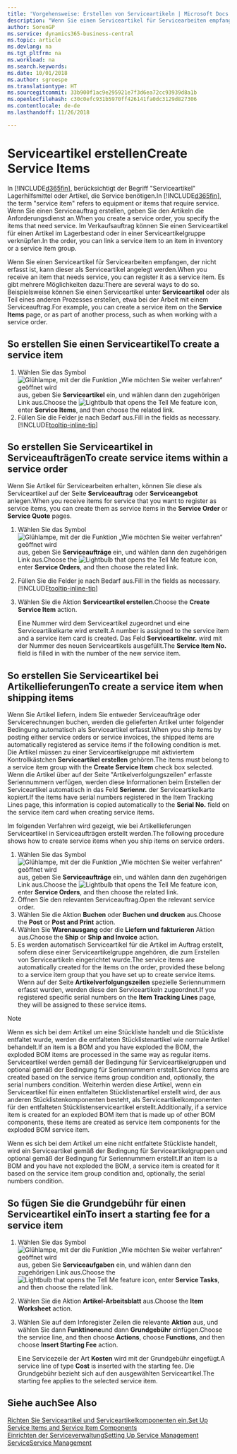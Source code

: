 ```yaml
---
title: 'Vorgehensweise: Erstellen von Serviceartikeln | Microsoft Docs'
description: "Wenn Sie einen Serviceartikel für Servicearbeiten empfangen, der nicht erfasst ist, kann dieser als Serviceartikel angelegt werden."
author: SorenGP
ms.service: dynamics365-business-central
ms.topic: article
ms.devlang: na
ms.tgt_pltfrm: na
ms.workload: na
ms.search.keywords: 
ms.date: 10/01/2018
ms.author: sgroespe
ms.translationtype: HT
ms.sourcegitcommit: 33b900f1ac9e295921e7f3d6ea72cc93939d8a1b
ms.openlocfilehash: c30c0efc931b5970ff426141fa0dc3129d827306
ms.contentlocale: de-de
ms.lasthandoff: 11/26/2018

---
```

# <a name="create-service-items"></a><span data-ttu-id="21fb8-103">Serviceartikel erstellen</span><span class="sxs-lookup"><span data-stu-id="21fb8-103">Create Service Items</span></span>
<span data-ttu-id="21fb8-104">In [!INCLUDE[d365fin](includes/d365fin_md.md)], berücksichtigt der Begriff "Serviceartikel" Lagerhilfsmittel oder Artikel, die Service benötigen.</span><span class="sxs-lookup"><span data-stu-id="21fb8-104">In [!INCLUDE[d365fin](includes/d365fin_md.md)], the term "service item" refers to equipment or items that require service.</span></span> <span data-ttu-id="21fb8-105">Wenn Sie einen Serviceauftrag erstellen, geben Sie den Artikeln die Anforderungsdienst an.</span><span class="sxs-lookup"><span data-stu-id="21fb8-105">When you create a service order, you specify the items that need service.</span></span> <span data-ttu-id="21fb8-106">Im Verkaufsauftrag können Sie einen Serviceartikel für einen Artikel im Lagerbestand oder in einer Serviceartikelgruppe verknüpfen.</span><span class="sxs-lookup"><span data-stu-id="21fb8-106">In the order, you can link a service item to an item in inventory or a service item group.</span></span>    

<span data-ttu-id="21fb8-107">Wenn Sie einen Serviceartikel für Servicearbeiten empfangen, der nicht erfasst ist, kann dieser als Serviceartikel angelegt werden.</span><span class="sxs-lookup"><span data-stu-id="21fb8-107">When you receive an item that needs service, you can register it as a service item.</span></span> <span data-ttu-id="21fb8-108">Es gibt mehrere Möglichkeiten dazu:</span><span class="sxs-lookup"><span data-stu-id="21fb8-108">There are several ways to do so.</span></span> <span data-ttu-id="21fb8-109">Beispielsweise können Sie einen Serviceartikel unter **Serviceartikel** oder als Teil eines anderen Prozesses erstellen, etwa bei der Arbeit mit einem Serviceauftrag.</span><span class="sxs-lookup"><span data-stu-id="21fb8-109">For example, you can create a service item on the **Service Items** page, or as part of another process, such as when working with a service order.</span></span>   

## <a name="to-create-a-service-item"></a><span data-ttu-id="21fb8-110">So erstellen Sie einen Serviceartikel</span><span class="sxs-lookup"><span data-stu-id="21fb8-110">To create a service item</span></span>  
1. <span data-ttu-id="21fb8-111">Wählen Sie das Symbol ![Glühlampe, mit der die Funktion „Wie möchten Sie weiter verfahren“ geöffnet wird](media/ui-search/search_small.png "Wie möchten Sie weiter verfahren?") aus, geben Sie **Serviceartikel** ein, und wählen dann den zugehörigen Link aus.</span><span class="sxs-lookup"><span data-stu-id="21fb8-111">Choose the ![Lightbulb that opens the Tell Me feature](media/ui-search/search_small.png "Tell me what you want to do") icon, enter **Service Items**, and then choose the related link.</span></span>
2. <span data-ttu-id="21fb8-112">Füllen Sie die Felder je nach Bedarf aus.</span><span class="sxs-lookup"><span data-stu-id="21fb8-112">Fill in the fields as necessary.</span></span> [!INCLUDE[tooltip-inline-tip](includes/tooltip-inline-tip_md.md)]  

## <a name="to-create-service-items-within-a-service-order"></a><span data-ttu-id="21fb8-113">So erstellen Sie Serviceartikel in Serviceaufträgen</span><span class="sxs-lookup"><span data-stu-id="21fb8-113">To create service items within a service order</span></span>  
<span data-ttu-id="21fb8-114">Wenn Sie Artikel für Servicearbeiten erhalten, können Sie diese als Serviceartikel auf der Seite **Serviceauftrag** oder **Serviceangebot** anlegen.</span><span class="sxs-lookup"><span data-stu-id="21fb8-114">When you receive items for service that you want to register as service items, you can create them as service items in the **Service Order** or **Service Quote** pages.</span></span>  

1. <span data-ttu-id="21fb8-115">Wählen Sie das Symbol ![Glühlampe, mit der die Funktion „Wie möchten Sie weiter verfahren“ geöffnet wird](media/ui-search/search_small.png "Wie möchten Sie weiter verfahren?") aus, geben Sie **Serviceaufträge** ein, und wählen dann den zugehörigen Link aus.</span><span class="sxs-lookup"><span data-stu-id="21fb8-115">Choose the ![Lightbulb that opens the Tell Me feature](media/ui-search/search_small.png "Tell me what you want to do") icon, enter **Service Orders**, and then choose the related link.</span></span>  
2. <span data-ttu-id="21fb8-116">Füllen Sie die Felder je nach Bedarf aus.</span><span class="sxs-lookup"><span data-stu-id="21fb8-116">Fill in the fields as necessary.</span></span> [!INCLUDE[tooltip-inline-tip](includes/tooltip-inline-tip_md.md)]  
3. <span data-ttu-id="21fb8-117">Wählen Sie die Aktion **Serviceartikel erstellen**.</span><span class="sxs-lookup"><span data-stu-id="21fb8-117">Choose the **Create Service Item** action.</span></span>  

    <span data-ttu-id="21fb8-118">Eine Nummer wird dem Serviceartikel zugeordnet und eine Serviceartikelkarte wird erstellt.</span><span class="sxs-lookup"><span data-stu-id="21fb8-118">A number is assigned to the service item and a service item card is created.</span></span> <span data-ttu-id="21fb8-119">Das Feld **Serviceartikelnr.** wird mit der Nummer des neuen Serviceartikels ausgefüllt.</span><span class="sxs-lookup"><span data-stu-id="21fb8-119">The **Service Item No.** field is filled in with the number of the new service item.</span></span>

## <a name="to-create-a-service-item-when-shipping-items"></a><span data-ttu-id="21fb8-120">So erstellen Sie Serviceartikel bei Artikellieferungen</span><span class="sxs-lookup"><span data-stu-id="21fb8-120">To create a service item when shipping items</span></span>  
<span data-ttu-id="21fb8-121">Wenn Sie Artikel liefern, indem Sie entweder Serviceaufträge oder Servicerechnungen buchen, werden die gelieferten Artikel unter folgender Bedingung automatisch als Serviceartikel erfasst.</span><span class="sxs-lookup"><span data-stu-id="21fb8-121">When you ship items by posting either service orders or service invoices, the shipped items are automatically registered as service items if the following condition is met.</span></span> <span data-ttu-id="21fb8-122">Die Artikel müssen zu einer Serviceartikelgruppe mit aktiviertem Kontrollkästchen **Serviceartikel erstellen** gehören.</span><span class="sxs-lookup"><span data-stu-id="21fb8-122">The items must belong to a service item group with the **Create Service Item** check box selected.</span></span> <span data-ttu-id="21fb8-123">Wenn die Artikel über auf der Seite "Artikelverfolgungszeilen" erfasste Seriennummern verfügen, werden diese Informationen beim Erstellen der Serviceartikel automatisch in das Feld **Seriennr.** der Serviceartikelkarte kopiert.</span><span class="sxs-lookup"><span data-stu-id="21fb8-123">If the items have serial numbers registered in the Item Tracking Lines page, this information is copied automatically to the **Serial No.** field on the service item card when creating service items.</span></span>  

<span data-ttu-id="21fb8-124">Im folgenden Verfahren wird gezeigt, wie bei Artikellieferungen Serviceartikel in Serviceaufträgen erstellt werden.</span><span class="sxs-lookup"><span data-stu-id="21fb8-124">The following procedure shows how to create service items when you ship items on service orders.</span></span>  

1. <span data-ttu-id="21fb8-125">Wählen Sie das Symbol ![Glühlampe, mit der die Funktion „Wie möchten Sie weiter verfahren“ geöffnet wird](media/ui-search/search_small.png "Wie möchten Sie weiter verfahren?") aus, geben Sie **Serviceaufträge** ein, und wählen dann den zugehörigen Link aus.</span><span class="sxs-lookup"><span data-stu-id="21fb8-125">Choose the ![Lightbulb that opens the Tell Me feature](media/ui-search/search_small.png "Tell me what you want to do") icon, enter **Service Orders**, and then choose the related link.</span></span>  
2. <span data-ttu-id="21fb8-126">Öffnen Sie den relevanten Serviceauftrag.</span><span class="sxs-lookup"><span data-stu-id="21fb8-126">Open the relevant service order.</span></span>  
3. <span data-ttu-id="21fb8-127">Wählen Sie die Aktion **Buchen** oder **Buchen und drucken** aus.</span><span class="sxs-lookup"><span data-stu-id="21fb8-127">Choose the **Post** or **Post and Print** action.</span></span>  
4. <span data-ttu-id="21fb8-128">Wählen Sie **Warenausgang** oder die **Liefern und fakturieren** Aktion aus.</span><span class="sxs-lookup"><span data-stu-id="21fb8-128">Choose the **Ship** or **Ship and Invoice** action.</span></span>  
5. <span data-ttu-id="21fb8-129">Es werden automatisch Serviceartikel für die Artikel im Auftrag erstellt, sofern diese einer Serviceartikelgruppe angehören, die zum Erstellen von Serviceartikeln eingerichtet wurde.</span><span class="sxs-lookup"><span data-stu-id="21fb8-129">The service items are automatically created for the items on the order, provided these belong to a service item group that you have set up to create service items.</span></span> <span data-ttu-id="21fb8-130">Wenn auf der Seite **Artikelverfolgungszeilen** spezielle Seriennummern erfasst wurden, werden diese den Serviceartikeln zugeordnet.</span><span class="sxs-lookup"><span data-stu-id="21fb8-130">If you registered specific serial numbers on the **Item Tracking Lines** page, they will be assigned to these service items.</span></span>  

> [!NOTE]  
>  <span data-ttu-id="21fb8-131">Wenn es sich bei dem Artikel um eine Stückliste handelt und die Stückliste entfaltet wurde, werden die entfalteten Stücklistenartikel wie normale Artikel behandelt.</span><span class="sxs-lookup"><span data-stu-id="21fb8-131">If an item is a BOM and you have exploded the BOM, the exploded BOM items are processed in the same way as regular items.</span></span> <span data-ttu-id="21fb8-132">Serviceartikel werden gemäß der Bedingung für Serviceartikelgruppen und optional gemäß der Bedingung für Seriennummern erstellt.</span><span class="sxs-lookup"><span data-stu-id="21fb8-132">Service items are created based on the service items group condition and, optionally, the serial numbers condition.</span></span> <span data-ttu-id="21fb8-133">Weiterhin werden diese Artikel, wenn ein Serviceartikel für einen entfalteten Stücklistenartikel erstellt wird, der aus anderen Stücklistenkomponenten besteht, als Serviceartikelkomponenten für den entfalteten Stücklistenserviceartikel erstellt.</span><span class="sxs-lookup"><span data-stu-id="21fb8-133">Additionally, if a service item is created for an exploded BOM item that is made up of other BOM components, these items are created as service item components for the exploded BOM service item.</span></span>  
>   
>  <span data-ttu-id="21fb8-134">Wenn es sich bei dem Artikel um eine nicht entfaltete Stückliste handelt, wird ein Serviceartikel gemäß der Bedingung für Serviceartikelgruppen und optional gemäß der Bedingung für Seriennummern erstellt.</span><span class="sxs-lookup"><span data-stu-id="21fb8-134">If an item is a BOM and you have not exploded the BOM, a service item is created for it based on the service item group condition and, optionally, the serial numbers condition.</span></span>  

## <a name="to-insert-a-starting-fee-for-a-service-item"></a><span data-ttu-id="21fb8-135">So fügen Sie die Grundgebühr für einen Serviceartikel ein</span><span class="sxs-lookup"><span data-stu-id="21fb8-135">To insert a starting fee for a service item</span></span>
1. <span data-ttu-id="21fb8-136">Wählen Sie das Symbol ![Glühlampe, mit der die Funktion „Wie möchten Sie weiter verfahren“ geöffnet wird](media/ui-search/search_small.png "Wie möchten Sie weiter verfahren?") aus, geben Sie **Serviceaufgaben** ein, und wählen dann den zugehörigen Link aus.</span><span class="sxs-lookup"><span data-stu-id="21fb8-136">Choose the ![Lightbulb that opens the Tell Me feature](media/ui-search/search_small.png "Tell me what you want to do") icon, enter **Service Tasks**, and then choose the related link.</span></span>
2. <span data-ttu-id="21fb8-137">Wählen Sie die Aktion **Artikel-Arbeitsblatt** aus.</span><span class="sxs-lookup"><span data-stu-id="21fb8-137">Choose the **Item Worksheet** action.</span></span>
3. <span data-ttu-id="21fb8-138">Wählen Sie auf dem Inforegister Zeilen die relevante **Aktion** aus, und wählen Sie dann **Funktinone**und dann **Grundgebühr** einfügen.</span><span class="sxs-lookup"><span data-stu-id="21fb8-138">Choose the service line, and then choose **Actions**, choose **Functions**, and then choose **Insert Starting Fee** action.</span></span>  

    <span data-ttu-id="21fb8-139">Eine Servicezeile der Art **Kosten** wird mit der Grundgebühr eingefügt.</span><span class="sxs-lookup"><span data-stu-id="21fb8-139">A service line of type **Cost** is inserted with the starting fee.</span></span> <span data-ttu-id="21fb8-140">Die Grundgebühr bezieht sich auf den ausgewählten Serviceartikel.</span><span class="sxs-lookup"><span data-stu-id="21fb8-140">The starting fee applies to the selected service item.</span></span>

## <a name="see-also"></a><span data-ttu-id="21fb8-141">Siehe auch</span><span class="sxs-lookup"><span data-stu-id="21fb8-141">See Also</span></span>  
[<span data-ttu-id="21fb8-142">Richten Sie Serviceartikel und Serviceartikelkomponenten ein.</span><span class="sxs-lookup"><span data-stu-id="21fb8-142">Set Up Service Items and Service Item Components</span></span>](service-how-setup-service-items.md)  
[<span data-ttu-id="21fb8-143">Einrichten der Serviceverwaltung</span><span class="sxs-lookup"><span data-stu-id="21fb8-143">Setting Up Service Management</span></span>](service-setup-service.md)  
[<span data-ttu-id="21fb8-144">Service</span><span class="sxs-lookup"><span data-stu-id="21fb8-144">Service Management</span></span>](service-service.md)  

